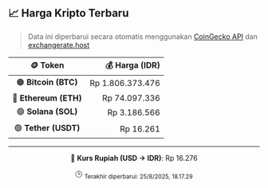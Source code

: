 

<!-- HARGA_KRIPTO -->
## 📈 Harga Kripto Terbaru

> Data ini diperbarui secara otomatis menggunakan [CoinGecko API](https://www.coingecko.com/) dan [exchangerate.host](https://exchangerate.host/)

<div align="center">

| 🪙 Token | 💰 Harga (IDR) |
|:------:|---------------:|
| 🟠 **Bitcoin (BTC)**   | Rp 1.806.373.476 |
| 🔵 **Ethereum (ETH)**  | Rp 74.097.336 |
| 🟣 **Solana (SOL)**    | Rp 3.186.566 |
| 🟢 **Tether (USDT)**   | Rp 16.261 |

---

💱 **Kurs Rupiah (USD → IDR)**: Rp 16.276

🕒 <sub>Terakhir diperbarui: 25/8/2025, 18.17.29</sub>

</div>
<!-- /HARGA_KRIPTO -->